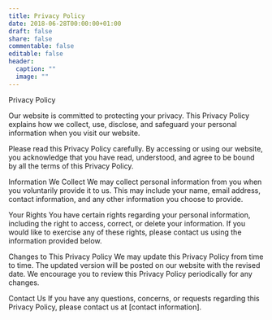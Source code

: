 ```yaml
---
title: Privacy Policy
date: 2018-06-28T00:00:00+01:00
draft: false
share: false
commentable: false
editable: false
header:
  caption: ""
  image: ""
---
```

Privacy Policy

Our website is committed to protecting your privacy. This Privacy Policy explains how we collect, use, disclose, and safeguard your personal information when you visit our website.

Please read this Privacy Policy carefully. By accessing or using our website, you acknowledge that you have read, understood, and agree to be bound by all the terms of this Privacy Policy.

Information We Collect
We may collect personal information from you when you voluntarily provide it to us. This may include your name, email address, contact information, and any other information you choose to provide.

Your Rights
You have certain rights regarding your personal information, including the right to access, correct, or delete your information. If you would like to exercise any of these rights, please contact us using the information provided below.

Changes to This Privacy Policy
We may update this Privacy Policy from time to time. The updated version will be posted on our website with the revised date. We encourage you to review this Privacy Policy periodically for any changes.

Contact Us
If you have any questions, concerns, or requests regarding this Privacy Policy, please contact us at \[contact information].